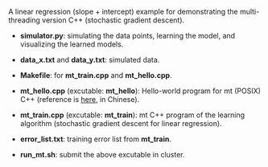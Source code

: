 A linear regression (slope + intercept) example for demonstrating the multi-threading version C++ (stochastic gradient descent).

* **simulator.py**: simulating the data points, learning the model, and visualizing the learned models.

* **data_x.txt** and **data_y.txt**: simulated data.

* **Makefile**: for **mt_train.cpp** and **mt_hello.cpp**.

* **mt_hello.cpp** (excutable: **mt_hello**): Hello-world program for mt (POSIX) C++ (reference is [here](http://www.runoob.com/cplusplus/cpp-multithreading.html), in Chinese).

* **mt_train.cpp** (excutable: **mt_train**): mt C++ program of the learning algorithm (stochastic gradient descent for linear regression).

* **error_list.txt**: training error list from **mt_train**.

* **run_mt.sh**: submit the above excutable in cluster.

